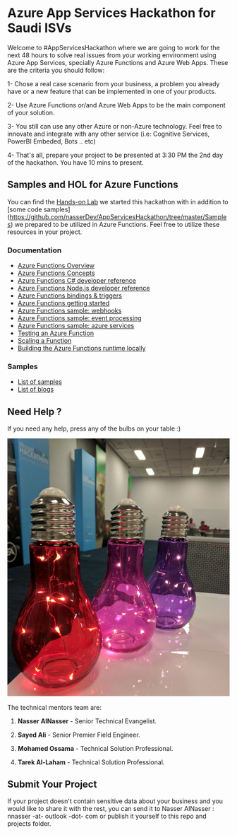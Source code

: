 # Azure App Services Hackathon for Saudi ISVs #


Welcome to #AppServicesHackathon where we are going to work for the next 48 hours to solve real issues from your working environment using Azure App Services, specially Azure Functions and Azure Web Apps. These are the criteria you should follow:

1- Chose a real case scenario from your business,  a problem you already have or a new feature that can be implemented in one of your products.

2- Use Azure Functions or/and Azure Web Apps to be the main component of your solution.

3- You still can use any other Azure or non-Azure technology. Feel free to innovate and integrate with any other service (i.e: Cognitive Services, PowerBI Embeded, Bots .. etc)

4- That's all, prepare your project to be presented at 3:30 PM the 2nd day of the hackathon. You have 10 mins to present.



## Samples and HOL for Azure Functions ##

You can find the [Hands-on Lab](https://github.com/nasserDev/AppServicesHackathon/blob/master/HOL/README.md)  we started this hackathon with in addition to [some code samples] (https://github.com/nasserDev/AppServicesHackathon/tree/master/Samples) we prepared to be utilized in Azure Functions. Feel free to utilize these resources in your project.


### Documentation

 - [Azure Functions Overview](https://azure.microsoft.com/en-us/documentation/articles/functions-overview/)
 - [Azure Functions Concepts](https://azure.microsoft.com/en-us/documentation/articles/functions-reference/)
 - [Azure Functions C# developer reference](https://azure.microsoft.com/en-us/documentation/articles/functions-reference-csharp/)
 - [Azure Functions Node.js developer reference](https://azure.microsoft.com/en-us/documentation/articles/functions-reference-node/)
 - [Azure Functions bindings & triggers](https://azure.microsoft.com/en-us/documentation/articles/functions-triggers-bindings/)
 - [Azure Functions getting started](https://azure.microsoft.com/en-us/documentation/articles/functions-create-first-azure-function/)
 - [Azure Functions sample: webhooks](https://azure.microsoft.com/en-us/documentation/articles/functions-create-a-web-hook-or-api-function/)
 - [Azure Functions sample: event processing](https://azure.microsoft.com/en-us/documentation/articles/functions-create-an-event-processing-function/)
 - [Azure Functions sample: azure services](https://azure.microsoft.com/en-us/documentation/articles/functions-create-an-azure-connected-function/)
 - [Testing an Azure Function](https://azure.microsoft.com/en-us/documentation/articles/functions-test-a-function/)
 - [Scaling a Function](https://azure.microsoft.com/en-us/documentation/articles/functions-scale/)
 - [Building the Azure Functions runtime locally](https://github.com/Azure/azure-webjobs-sdk-script/wiki)
 
### Samples
 - [List of samples](https://github.com/Azure/AzureFunctions/wiki/Samples)
 - [List of blogs](https://github.com/Azure/AzureFunctions/wiki/Blogs)


## Need Help ? ##

If you need any help, press any of the bulbs on your table :)

![Help Me Bulbs](HOL/Images/bulb.jpg)

The technical mentors team are:

1. **Nasser AlNasser** - Senior Technical Evangelist.

2. **Sayed Ali** - Senior Premier Field Engineer.

3. **Mohamed Ossama** - Technical Solution Professional.

4. **Tarek Al-Laham** - Technical Solution Professional.   



## Submit Your Project ##

If your project doesn't contain sensitive data about your business and you would like to share it with the rest, you can send it to Nasser AlNasser : nnasser -at- outlook -dot- com or publish it yourself to this repo and projects folder.


